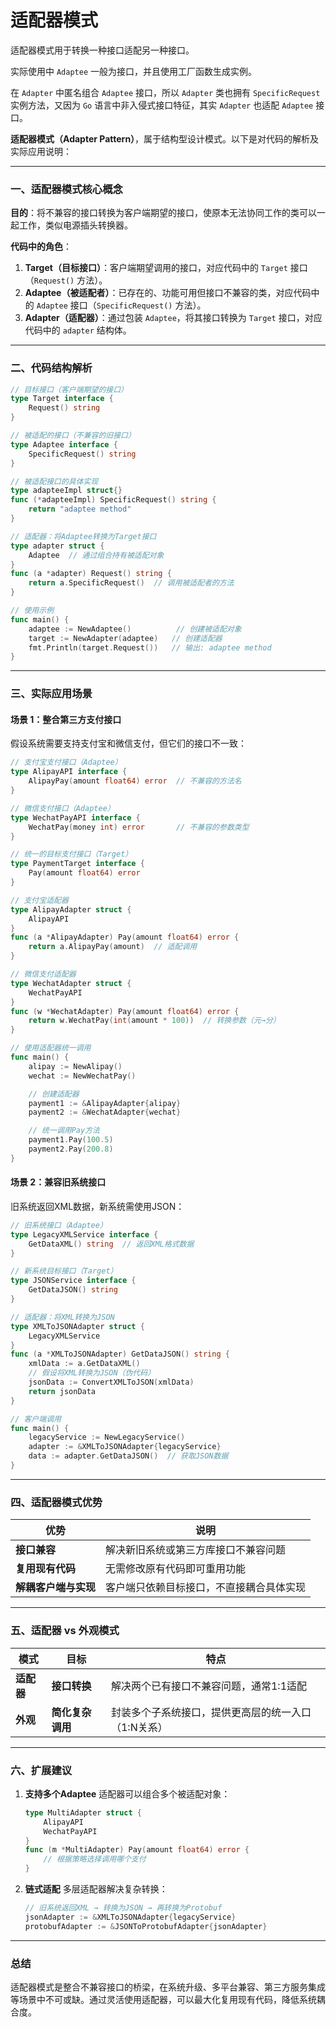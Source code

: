 # 适配器模式

适配器模式用于转换一种接口适配另一种接口。

实际使用中 `Adaptee` 一般为接口，并且使用工厂函数生成实例。

在 `Adapter` 中匿名组合 `Adaptee` 接口，所以 `Adapter` 类也拥有 `SpecificRequest` 实例方法，又因为 `Go` 语言中非入侵式接口特征，其实 `Adapter` 也适配 `Adaptee`
接口。

**适配器模式（Adapter Pattern）**，属于结构型设计模式。以下是对代码的解析及实际应用说明：

---

### 一、适配器模式核心概念
**目的**：将不兼容的接口转换为客户端期望的接口，使原本无法协同工作的类可以一起工作，类似电源插头转换器。

**代码中的角色**：
1. **Target（目标接口）**：客户端期望调用的接口，对应代码中的 `Target` 接口（`Request()` 方法）。
2. **Adaptee（被适配者）**：已存在的、功能可用但接口不兼容的类，对应代码中的 `Adaptee` 接口（`SpecificRequest()` 方法）。
3. **Adapter（适配器）**：通过包装 `Adaptee`，将其接口转换为 `Target` 接口，对应代码中的 `adapter` 结构体。

---

### 二、代码结构解析
```go
// 目标接口（客户端期望的接口）
type Target interface {
    Request() string
}

// 被适配的接口（不兼容的旧接口）
type Adaptee interface {
    SpecificRequest() string
}

// 被适配接口的具体实现
type adapteeImpl struct{}
func (*adapteeImpl) SpecificRequest() string {
    return "adaptee method"
}

// 适配器：将Adaptee转换为Target接口
type adapter struct {
    Adaptee  // 通过组合持有被适配对象
}
func (a *adapter) Request() string {
    return a.SpecificRequest()  // 调用被适配者的方法
}

// 使用示例
func main() {
    adaptee := NewAdaptee()          // 创建被适配对象
    target := NewAdapter(adaptee)   // 创建适配器
    fmt.Println(target.Request())   // 输出: adaptee method
}
```

---

### 三、实际应用场景

#### 场景 1：整合第三方支付接口
假设系统需要支持支付宝和微信支付，但它们的接口不一致：
```go
// 支付宝支付接口（Adaptee）
type AlipayAPI interface {
    AlipayPay(amount float64) error  // 不兼容的方法名
}

// 微信支付接口（Adaptee）
type WechatPayAPI interface {
    WechatPay(money int) error       // 不兼容的参数类型
}

// 统一的目标支付接口（Target）
type PaymentTarget interface {
    Pay(amount float64) error
}

// 支付宝适配器
type AlipayAdapter struct {
    AlipayAPI
}
func (a *AlipayAdapter) Pay(amount float64) error {
    return a.AlipayPay(amount)  // 适配调用
}

// 微信支付适配器
type WechatAdapter struct {
    WechatPayAPI
}
func (w *WechatAdapter) Pay(amount float64) error {
    return w.WechatPay(int(amount * 100))  // 转换参数（元→分）
}

// 使用适配器统一调用
func main() {
    alipay := NewAlipay()
    wechat := NewWechatPay()

    // 创建适配器
    payment1 := &AlipayAdapter{alipay}
    payment2 := &WechatAdapter{wechat}

    // 统一调用Pay方法
    payment1.Pay(100.5)
    payment2.Pay(200.8)
}
```

#### 场景 2：兼容旧系统接口
旧系统返回XML数据，新系统需使用JSON：
```go
// 旧系统接口（Adaptee）
type LegacyXMLService interface {
    GetDataXML() string  // 返回XML格式数据
}

// 新系统目标接口（Target）
type JSONService interface {
    GetDataJSON() string
}

// 适配器：将XML转换为JSON
type XMLToJSONAdapter struct {
    LegacyXMLService
}
func (a *XMLToJSONAdapter) GetDataJSON() string {
    xmlData := a.GetDataXML()
    // 假设将XML转换为JSON（伪代码）
    jsonData := ConvertXMLToJSON(xmlData)
    return jsonData
}

// 客户端调用
func main() {
    legacyService := NewLegacyService()
    adapter := &XMLToJSONAdapter{legacyService}
    data := adapter.GetDataJSON()  // 获取JSON数据
}
```

---

### 四、适配器模式优势
| 优势                | 说明                                                                 |
|---------------------|----------------------------------------------------------------------|
| **接口兼容**         | 解决新旧系统或第三方库接口不兼容问题                                  |
| **复用现有代码**     | 无需修改原有代码即可重用功能                                           |
| **解耦客户端与实现** | 客户端只依赖目标接口，不直接耦合具体实现                               |

---

### 五、适配器 vs 外观模式
| 模式          | 目标                          | 特点                                                                 |
|---------------|-------------------------------|----------------------------------------------------------------------|
| **适配器**    | **接口转换**                  | 解决两个已有接口不兼容问题，通常1:1适配                              |
| **外观**      | **简化复杂调用**              | 封装多个子系统接口，提供更高层的统一入口（1:N关系）                  |

---

### 六、扩展建议
1. **支持多个Adaptee**
   适配器可以组合多个被适配对象：
   ```go
   type MultiAdapter struct {
       AlipayAPI
       WechatPayAPI
   }
   func (m *MultiAdapter) Pay(amount float64) error {
       // 根据策略选择调用哪个支付
   }
   ```

2. **链式适配**
   多层适配器解决复杂转换：
   ```go
   // 旧系统返回XML → 转换为JSON → 再转换为Protobuf
   jsonAdapter := &XMLToJSONAdapter{legacyService}
   protobufAdapter := &JSONToProtobufAdapter{jsonAdapter}
   ```

---

### 总结
适配器模式是整合不兼容接口的桥梁，在系统升级、多平台兼容、第三方服务集成等场景中不可或缺。通过灵活使用适配器，可以最大化复用现有代码，降低系统耦合度。
